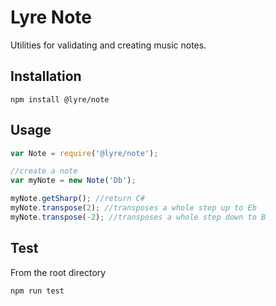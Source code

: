 # Lyre Note

Utilities for validating and creating music notes.

## Installation

`npm install @lyre/note`

## Usage

```javascript
var Note = require('@lyre/note');

//create a note
var myNote = new Note('Db');

myNote.getSharp(); //return C#
myNote.transpose(2); //transposes a whole step up to Eb
myNote.transpose(-2); //transposes a whole step down to B
```

## Test

From the root directory

`npm run test`